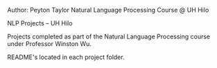 Author: Peyton Taylor
Natural Language Processing Course @ UH Hilo

NLP Projects – UH Hilo

Projects completed as part of the Natural Language Processing course under Professor Winston Wu.

README's located in each project folder.
